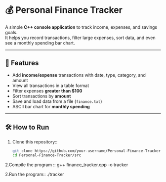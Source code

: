 # 💰 Personal Finance Tracker

A simple **C++ console application** to track income, expenses, and savings goals.  
It helps you record transactions, filter large expenses, sort data, and even see a monthly spending bar chart.

---

## 🚀 Features
- Add **income/expense** transactions with date, type, category, and amount  
- View all transactions in a table format  
- Filter expenses **greater than $100**  
- Sort transactions by **amount**  
- Save and load data from a file (`finance.txt`)  
- ASCII bar chart for **monthly spending**  

---

## 🛠 How to Run
1. Clone this repository::
   ```bash
   git clone https://github.com/your-username/Personal-Finance-Tracker.git
   cd Personal-Finance-Tracker/src
   
 2.Compile the program  ::
g++ finance_tracker.cpp -o tracker

2.Run the program::
  ./tracker

